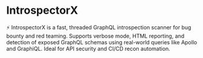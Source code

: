 # IntrospectorX
⚡ IntrospectorX is a fast, threaded GraphQL introspection scanner for bug bounty and red teaming. Supports verbose mode, HTML reporting, and detection of exposed GraphQL schemas using real-world queries like Apollo and GraphiQL. Ideal for API security and CI/CD recon automation.
